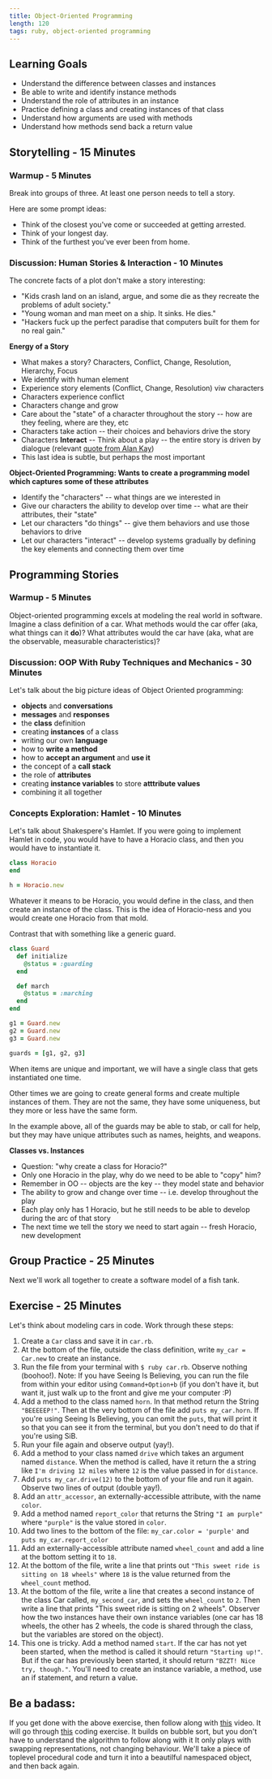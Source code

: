```yaml
---
title: Object-Oriented Programming
length: 120
tags: ruby, object-oriented programming
---
```


## Learning Goals

* Understand the difference between classes and instances
* Be able to write and identify instance methods
* Understand the role of attributes in an instance
* Practice defining a class and creating instances of that class
* Understand how arguments are used with methods
* Understand how methods send back a return value

## Storytelling - 15 Minutes

### Warmup - 5 Minutes

Break into groups of three. At least one person needs to tell a story.

Here are some prompt ideas:

* Think of the closest you've come or succeeded at getting arrested.
* Think of your longest day.
* Think of the furthest you've ever been from home.

### Discussion: Human Stories & Interaction - 10 Minutes

The concrete facts of a plot don't make a story interesting:

* "Kids crash land on an island, argue, and some die as they recreate the problems of adult society."
* "Young woman and man meet on a ship. It sinks. He dies."
* "Hackers fuck up the perfect paradise that computers built for them for no real gain."

__Energy of a Story__

* What makes a story? Characters, Conflict, Change, Resolution, Hierarchy, Focus
* We identify with human element
* Experience story elements (Conflict, Change, Resolution) viw characters
* Characters experience conflict
* Characters change and grow
* Care about the "state" of a character throughout the story -- how are they feeling,
where are they, etc
* Characters take action -- their choices and behaviors drive the story
* Characters __Interact__ -- Think about a play -- the entire story is
driven by dialogue (relevant [quote from Alan Kay](http://c2.com/cgi/wiki?AlanKayOnMessaging))
* This last idea is subtle, but perhaps the most important

__Object-Oriented Programming: Wants to create a programming model which captures some of these attributes__

* Identify the "characters" -- what things are we interested in
* Give our characters the ability to develop over time -- what are their
attributes, their "state"
* Let our characters "do things" -- give them behaviors and use those behaviors
to drive
* Let our characters "interact" -- develop systems gradually by defining the key
elements and connecting them over time

## Programming Stories

### Warmup - 5 Minutes

Object-oriented programming excels at modeling the real world in software.
Imagine a class definition of a car. What methods would the car offer (aka, what things can it **do**)?
What attributes would the car have (aka, what are the observable, measurable characteristics)?

### Discussion: OOP With Ruby Techniques and Mechanics - 30 Minutes

Let's talk about the big picture ideas of Object Oriented programming:

* **objects** and **conversations**
* **messages** and **responses**
* the **class** definition
* creating **instances** of a class
* writing our own **language**
* how to **write a method**
* how to **accept an argument** and **use it**
* the concept of a **call stack**
* the role of **attributes**
* creating **instance variables** to store **atttribute values**
* combining it all together

### Concepts Exploration: Hamlet - 10 Minutes

Let's talk about Shakespere's Hamlet. If you were going to implement Hamlet in code, you would have to have a Horacio class, and then you would have to instantiate it.

```ruby
class Horacio
end

h = Horacio.new
```

Whatever it means to be Horacio, you would define in the class, and then create an instance of the class. This is
the idea of Horacio-ness and you would create one Horacio from that mold.

Contrast that with something like a generic guard.

```ruby
class Guard
  def initialize
    @status = :guarding
  end

  def march
    @status = :marching
  end
end

g1 = Guard.new
g2 = Guard.new
g3 = Guard.new

guards = [g1, g2, g3]
```

When items are unique and important, we will have a single class that gets instantiated one time.

Other times we are going to create general forms and create multiple instances of them. They are not the same, they have some uniqueness, but they more or less have the same form.

In the example above, all of the guards may be able to stab, or call for help, but they may have unique attributes such as names, heights, and weapons.

__Classes vs. Instances__

* Question: "why create a class for Horacio?"
* Only one Horacio in the play, why do we need to be able to "copy" him?
* Remember in OO -- objects are the key -- they model state and behavior
* The ability to grow and change over time -- i.e. develop throughout the play
* Each play only has 1 Horacio, but he still needs to be able to develop during
the arc of that story
* The next time we tell the story we need to start again -- fresh Horacio, new
development

## Group Practice - 25 Minutes

Next we'll work all together to create a software model of a fish tank.

## Exercise - 25 Minutes

Let's think about modeling cars in code. Work through these steps:

1. Create a `Car` class and save it in `car.rb`.
1. At the bottom of the file, outside the class definition, write `my_car = Car.new` to create an instance.
1. Run the file from your terminal with `$ ruby car.rb`. Observe nothing (boohoo!). Note: If you have Seeing Is Believing, you can run the file from within your editor using `Command+Option+b` (if you don't have it, but want it, just walk up to the front and give me your computer :P)
1. Add a method to the class named `horn`. In that method return the String `"BEEEEEP!"`. Then at the very bottom of the file add `puts my_car.horn`. If you're using Seeing Is Believing, you can omit the `puts`, that will print it so that you can see it from the terminal, but you don't need to do that if you're using SiB.
1. Run your file again and observe output (yay!).
1. Add a method to your class named `drive` which takes an argument named `distance`. When the method is called, have it return the a string like `I'm driving 12 miles` where `12` is the value passed in for `distance`.
1. Add `puts my_car.drive(12)` to the bottom of your file and run it again. Observe two lines of output (double yay!).
1. Add an `attr_accessor`, an externally-accessible attribute, with the name `color`.
1. Add a method named `report_color` that returns the String `"I am purple"` where `"purple"` is the value stored in `color`.
1. Add two lines to the bottom of the file: `my_car.color = 'purple'` and `puts my_car.report_color`
1. Add an externally-accessible attribute named `wheel_count` and add a line at the bottom setting it to `18`.
1. At the bottom of the file, write a line that prints out `"This sweet ride is sitting on 18 wheels"` where `18` is the value returned from the `wheel_count` method.
1. At the bottom of the file, write a line that creates a second instance of the class Car called, `my_second_car`, and sets the `wheel_count` to `2`. Then write a line that prints "This sweet ride is sitting on 2 wheels". Observer how the two instances have their own instance variables (one car has 18 wheels, the other has 2 wheels, the code is shared through the class, but the variables are stored on the object).
1. This one is tricky. Add a method named `start`. If the car has not yet been started, when the method is called it should return `"Starting up!"`. But if the car has previously been started, it should return `"BZZT! Nice try, though."`. You'll need to create an instance variable, a method, use an if statement, and return a value.

## Be a badass:

If you get done with the above exercise, then follow along with [this](https://vimeo.com/137837005) video.
It will go through [this](https://github.com/JoshCheek/1508/blob/0facae943f7785e5133ea506595534c1b00b3025/katas/blowing_bubbles_part2.rb) coding exercise.
It builds on bubble sort, but you don't have to understand the algorithm to follow along with it
It only plays with swapping representations, not changing behaviour.
We'll take a piece of toplevel procedural code and turn it into a beautilful namespaced object,
and then back again.
